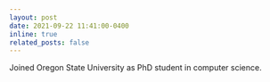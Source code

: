 ```yaml
---
layout: post
date: 2021-09-22 11:41:00-0400
inline: true
related_posts: false
---
```


Joined Oregon State University as PhD student in computer science.
